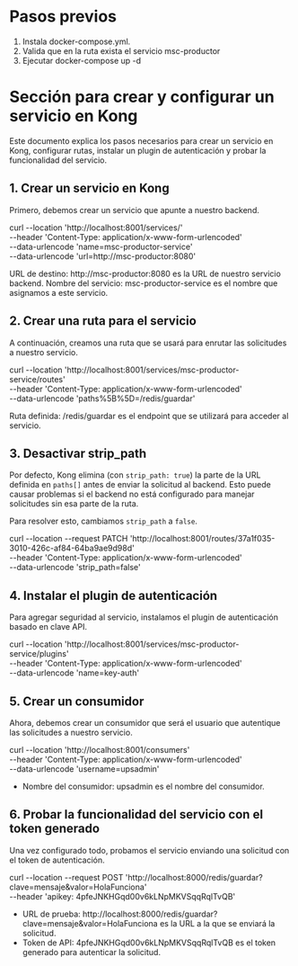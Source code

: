
# Pasos previos

 1. Instala docker-compose.yml.
 2. Valida que en la ruta exista el servicio msc-productor
 3. Ejecutar docker-compose up -d


# Sección para crear y configurar un servicio en Kong
Este documento explica los pasos necesarios para crear un servicio en Kong, configurar rutas, instalar un plugin de autenticación y probar la funcionalidad del servicio.

## 1. Crear un servicio en Kong

Primero, debemos crear un servicio que apunte a nuestro backend.

curl --location 'http://localhost:8001/services/' \
--header 'Content-Type: application/x-www-form-urlencoded' \
--data-urlencode 'name=msc-productor-service' \
--data-urlencode 'url=http://msc-productor:8080'    

URL de destino: http://msc-productor:8080 es la URL de nuestro servicio backend.
Nombre del servicio: msc-productor-service es el nombre que asignamos a este servicio.



## 2. Crear una ruta para el servicio

A continuación, creamos una ruta que se usará para enrutar las solicitudes a nuestro servicio.


curl --location 'http://localhost:8001/services/msc-productor-service/routes' \
--header 'Content-Type: application/x-www-form-urlencoded' \
--data-urlencode 'paths%5B%5D=/redis/guardar'

Ruta definida: /redis/guardar es el endpoint que se utilizará para acceder al servicio.


## 3. Desactivar strip_path

Por defecto, Kong elimina (con `strip_path: true`) la parte de la URL definida en `paths[]` antes de enviar la solicitud al backend. Esto puede causar problemas si el backend no está configurado para manejar solicitudes sin esa parte de la ruta.

Para resolver esto, cambiamos `strip_path` a `false`.


curl --location --request PATCH 'http://localhost:8001/routes/37a1f035-3010-426c-af84-64ba9ae9d98d' \
--header 'Content-Type: application/x-www-form-urlencoded' \
--data-urlencode 'strip_path=false'


## 4. Instalar el plugin de autenticación
Para agregar seguridad al servicio, instalamos el plugin de autenticación basado en clave API.

curl --location 'http://localhost:8001/services/msc-productor-service/plugins' \
--header 'Content-Type: application/x-www-form-urlencoded' \
--data-urlencode 'name=key-auth'


## 5. Crear un consumidor
Ahora, debemos crear un consumidor que será el usuario que autentique las solicitudes a nuestro servicio.

curl --location 'http://localhost:8001/consumers' \
--header 'Content-Type: application/x-www-form-urlencoded' \
--data-urlencode 'username=upsadmin'

- Nombre del consumidor: upsadmin es el nombre del consumidor.


## 6. Probar la funcionalidad del servicio con el token generado
Una vez configurado todo, probamos el servicio enviando una solicitud con el token de autenticación.

curl --location --request POST 'http://localhost:8000/redis/guardar?clave=mensaje&valor=HolaFunciona' \
--header 'apikey: 4pfeJNKHGqd00v6kLNpMKVSqqRqlTvQB'

- URL de prueba: http://localhost:8000/redis/guardar?clave=mensaje&valor=HolaFunciona es la URL a la que se enviará la solicitud.
- Token de API: 4pfeJNKHGqd00v6kLNpMKVSqqRqlTvQB es el token generado para autenticar la solicitud.
